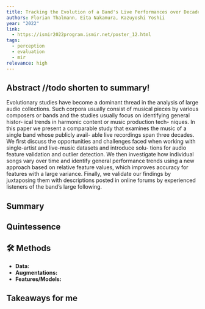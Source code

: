 ```yaml
---
title: Tracking the Evolution of a Band's Live Performances over Decades
authors: Florian Thalmann, Eita Nakamura, Kazuyoshi Yoshii
year: "2022"
link:
  - https://ismir2022program.ismir.net/poster_12.html
tags:
  - perception
  - evaluation
  - mir
relevance: high
---
```

## Abstract //todo shorten to summary!
Evolutionary studies have become a dominant thread in the
analysis of large audio collections. Such corpora usually
consist of musical pieces by various composers or bands
and the studies usually focus on identifying general histor-
ical trends in harmonic content or music production tech-
niques. In this paper we present a comparable study that
examines the music of a single band whose publicly avail-
able live recordings span three decades. We first discuss
the opportunities and challenges faced when working with
single-artist and live-music datasets and introduce solu-
tions for audio feature validation and outlier detection. We
then investigate how individual songs vary over time and
identify general performance trends using a new approach
based on relative feature values, which improves accuracy
for features with a large variance. Finally, we validate our
findings by juxtaposing them with descriptions posted in
online forums by experienced listeners of the band’s large
following.

## Summary


## Quintessence


## 🛠️ Methods
- **Data:**  
- **Augmentations:**  
- **Features/Models:**  


## Takeaways for me


